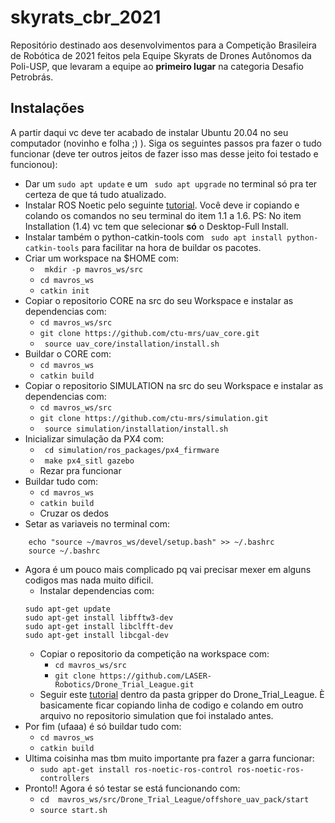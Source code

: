 # skyrats_cbr_2021
Repositório destinado aos desenvolvimentos para a Competição Brasileira de Robótica de 2021 feitos pela Equipe Skyrats de Drones Autônomos da Poli-USP, que levaram a equipe ao **primeiro lugar** na categoria Desafio Petrobrás.

## Instalações

A partir daqui vc deve ter acabado de instalar Ubuntu 20.04 no seu computador (novinho e folha ;) ). 
Siga os seguintes passos pra fazer o tudo funcionar (deve ter outros jeitos de fazer isso mas desse jeito foi testado e funcionou):

* Dar um ``` sudo apt update ``` e um ``` sudo apt upgrade``` no terminal só pra ter certeza de que tá tudo atualizado.
* Instalar ROS Noetic pelo seguinte [tutorial](http://wiki.ros.org/noetic/Installation/Ubuntu). Você deve ir copiando e colando os comandos no seu terminal do item 1.1 a 1.6. PS: No item Installation (1.4) vc tem que selecionar **só** o Desktop-Full Install.
* Instalar também o python-catkin-tools com ``` sudo apt install python-catkin-tools``` para facilitar na hora de buildar os pacotes.
* Criar um workspace na $HOME com:
    * ``` mkdir -p mavros_ws/src```
    * ``` cd mavros_ws ```
    * ``` catkin init ```
* Copiar o repositorio CORE na src do seu Workspace e instalar as dependencias com:
    * ``` cd mavros_ws/src ```
    * ``` git clone https://github.com/ctu-mrs/uav_core.git ```
    * ``` source uav_core/installation/install.sh```
* Buildar o CORE com:
    * ```cd mavros_ws```
    * ``` catkin build ```
* Copiar o repositorio SIMULATION na src do seu Workspace e instalar as dependencias com:
    * ``` cd mavros_ws/src ```
    * ``` git clone https://github.com/ctu-mrs/simulation.git ```
    * ``` source simulation/installation/install.sh```
* Inicializar simulação da PX4 com:
    * ``` cd simulation/ros_packages/px4_firmware```
    * ``` make px4_sitl gazebo```
    * Rezar pra funcionar
* Buildar tudo com:
    * ```cd mavros_ws```
    * ``` catkin build ```
    * Cruzar os dedos
* Setar as variaveis no terminal com:
```bash: 
    echo "source ~/mavros_ws/devel/setup.bash" >> ~/.bashrc
    source ~/.bashrc 
```
* Agora é um pouco mais complicado pq vai precisar mexer em alguns codigos mas nada muito dificil.
    * Instalar dependencias com:
    ```bash:
    sudo apt-get update
    sudo apt-get install libfftw3-dev
    sudo apt-get install libclfft-dev
    sudo apt-get install libcgal-dev
    ```
    * Copiar o repositorio da competição na workspace com:
        * ``` cd mavros_ws/src ```
        * ``` git clone https://github.com/LASER-Robotics/Drone_Trial_League.git ```
    * Seguir este [tutorial](https://github.com/LASER-Robotics/Drone_Trial_League/tree/master/gripper) dentro da pasta gripper do Drone_Trial_League. È basicamente ficar copiando linha de codigo e colando em outro arquivo no repositorio simulation que foi instalado antes.
* Por fim (ufaaa) é só buildar tudo com:
    * ```cd mavros_ws```
    * ``` catkin build ```
* Ultima coisinha mas tbm muito importante pra fazer a garra funcionar:
    * ```sudo apt-get install ros-noetic-ros-control ros-noetic-ros-controllers```
* Pronto!! Agora é só testar se está funcionando com:
    * ``` cd  mavros_ws/src/Drone_Trial_League/offshore_uav_pack/start ```
    * ``` source start.sh ```
